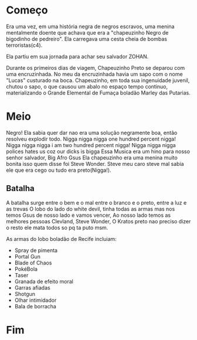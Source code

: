 # Começo

Era uma vez, em uma história negra de negros escravos, uma menina mentalmente doente
que achava que era a "chapeuzinho Negro de bigodinho de pedreiro".
Ela carregava uma cesta cheia de bombas terroristas(c4).

Ela partiu em sua jornada para achar seu salvador ZOHAN.

Durante os primeiros dias de viagem, Chapeuzinho Preto se deparou com uma encruzinhada. No meu da encruzinhada havia um sapo com o nome "Lucas" custurado na boca. Chapeuzinho, em toda sua ingenuidade juvenil, chutou o sapo, o que causou um abalo no espaço tempo continuo, materializando o Grande Elemental de Fumaça boladão Marley das Putarias.

# Meio

Negro!
Ela sabia quer dar nao era uma solução negramente boa, então resolveu explodir todo.
Nigga nigga nigga one hundred percent nigga!
Nigga nigga nigga i am two hundred percent nigga!
Nigga nigga nigga polices hates us coz our dicks is bigga
Essa Musica era um hino para nosso senhor salvador, Big Afro Gsus
Ela chapeuzinho era uma menina muito bonita isso quem disse foi Steve Wonder.
Steve meu caro steve mal sabia ele que era cego ou tudo era preto(Nigga!).

## Batalha

A batalha surge entre o bem e o mal entre o branco e o preto, entre a luz e as trevas
O lobo do lado do white devil, tinha todas as armas mas nos temos Gsus de nosso lado e 
vamos vencer, Ao nosso lado temos as melhores pessoas Clevland, Steve Wonder, O Kratos 
preto nao preciso dizer o resto ele mata todos so pq ta puto msm.
 
As armas do lobo boladão de Recife incluiam:

- Spray de pimenta
- Portal Gun
- Blade of Chaos
- PokéBola
- Taser
- Granada de efeito moral
- Garras afiadas
- Shotgun
- Olhar intimidador
- Bala de borracha

# Fim
